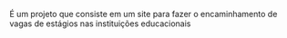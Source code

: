 É um projeto  que consiste em um site para fazer o encaminhamento de vagas de estágios nas instituições educacionais
